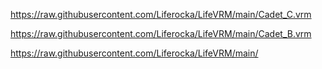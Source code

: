 
https://raw.githubusercontent.com/Liferocka/LifeVRM/main/Cadet_C.vrm

https://raw.githubusercontent.com/Liferocka/LifeVRM/main/Cadet_B.vrm

https://raw.githubusercontent.com/Liferocka/LifeVRM/main/
